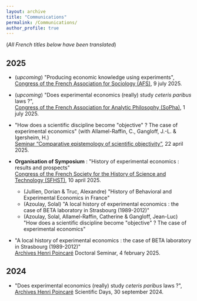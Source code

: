 ```yaml
---
layout: archive
title: "Communications"
permalink: /Communications/
author_profile: true
---
```

(_All French titles below have been translated_)     


2025
------------
- (*upcoming*) "Producing economic knowledge using experiments",   
[Congress of the French Association for Sociology (AFS)](https://afs-socio.fr/congres/toulouse2025/), 9 july 2025.
   
- (*upcoming*) "Does experimental economics (really) study *ceteris paribus* laws ?",   
[Congress of the French Association for Analytic Philosophy (SoPha)](https://sopha2025.sciencesconf.org/), 1 july 2025.   

- "How does a scientific discipline become "objective" ? The case of experimental economics" (with Allamel-Raffin, C., Gangloff, J.-L. & Igersheim, H.)   
  [Seminar “Comparative epistemology of scientific objectivity”](https://www.misha.fr/recherche/programmes-scientifiques-misha/programme-de-recherche-2024-2025/epistemologie-comparee-des-formes-de-production-de-lobjectivite-scientifique), 22 april 2025.
   
- **Organisation of Symposium** : "History of experimental economics : results and prospects"    
  [Congress of the French Society for the History of Science and Technology (SFHST)](https://sfhstnancy2025.sciencesconf.org/), 10 april 2025.
   - (Jullien, Dorian & Truc, Alexandre) "History of Behavioral and Experimental Economics in France"
   - (Azoulay, Solal) "A local history of experimental economics : the case of BETA laboratory in Strasbourg (1989-2012)"
   - (Azoulay, Solal, Allamel-Raffin, Catherine & Gangloff, Jean-Luc) "How does a scientific discipline become "objective" ? The case of experimental economics"

- "A local history of experimental economics : the case of BETA laboratory in Strasbourg (1989-2012)"   
[Archives Henri Poincaré](https://poincare.univ-lorraine.fr) Doctoral Seminar, 4 february 2025.   

2024
------------
- "Does experimental economics (really) study *ceteris paribus* laws ?",   
[Archives Henri Poincaré](https://poincare.univ-lorraine.fr) Scientific Days, 30 september 2024.
